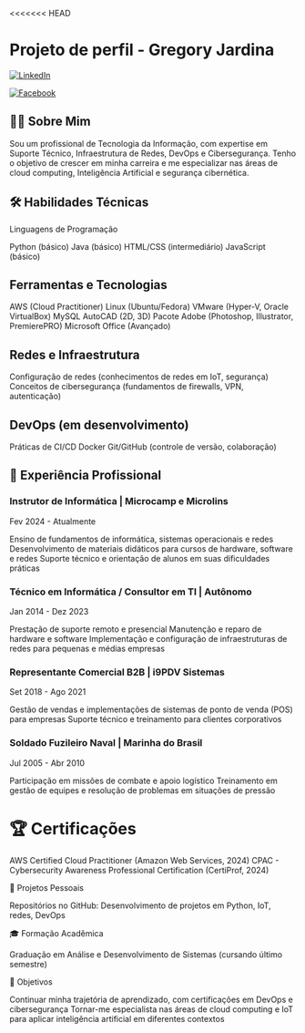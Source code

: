 <<<<<<< HEAD
# Projeto de perfil - Gregory Jardina

[![LinkedIn](https://img.shields.io/badge/LinkedIn-0077B5?style=for-the-badge&logo=linkedin&logoColor=white)](https://www.linkedin.com/in/gregoryporto/)

[![Facebook](https://img.shields.io/badge/Facebook-1877F2?style=for-the-badge&logo=facebook&logoColor=white)](https://www.facebook.com/gregory.jardina/)


## 👨‍💻 Sobre Mim
Sou um profissional de Tecnologia da Informação, com expertise em Suporte Técnico, Infraestrutura de Redes, DevOps e Cibersegurança. 
Tenho o objetivo de crescer em minha carreira e me especializar nas áreas de cloud computing, Inteligência Artificial e segurança cibernética.

## 🛠️ Habilidades Técnicas
Linguagens de Programação

Python (básico)
Java (básico)
HTML/CSS (intermediário)
JavaScript (básico)

## Ferramentas e Tecnologias

AWS (Cloud Practitioner)
Linux (Ubuntu/Fedora)
VMware (Hyper-V, Oracle VirtualBox)
MySQL
AutoCAD (2D, 3D)
Pacote Adobe (Photoshop, Illustrator, PremierePRO)
Microsoft Office (Avançado)

## Redes e Infraestrutura

Configuração de redes (conhecimentos de redes em IoT, segurança)
Conceitos de cibersegurança (fundamentos de firewalls, VPN, autenticação)

## DevOps (em desenvolvimento)

Práticas de CI/CD
Docker
Git/GitHub (controle de versão, colaboração)

## 💼 Experiência Profissional
### Instrutor de Informática | Microcamp e Microlins
Fev 2024 - Atualmente

Ensino de fundamentos de informática, sistemas operacionais e redes
Desenvolvimento de materiais didáticos para cursos de hardware, software e redes
Suporte técnico e orientação de alunos em suas dificuldades práticas

### Técnico em Informática / Consultor em TI | Autônomo
Jan 2014 - Dez 2023

Prestação de suporte remoto e presencial
Manutenção e reparo de hardware e software
Implementação e configuração de infraestruturas de redes para pequenas e médias empresas

### Representante Comercial B2B | i9PDV Sistemas
Set 2018 - Ago 2021

Gestão de vendas e implementações de sistemas de ponto de venda (POS) para empresas
Suporte técnico e treinamento para clientes corporativos

### Soldado Fuzileiro Naval | Marinha do Brasil
Jul 2005 - Abr 2010

Participação em missões de combate e apoio logístico
Treinamento em gestão de equipes e resolução de problemas em situações de pressão

# 🏆 Certificações

AWS Certified Cloud Practitioner (Amazon Web Services, 2024)
CPAC - Cybersecurity Awareness Professional Certification (CertiProf, 2024)

🚀 Projetos Pessoais

Repositórios no GitHub: Desenvolvimento de projetos em Python, IoT, redes, DevOps

🎓 Formação Acadêmica

Graduação em Análise e Desenvolvimento de Sistemas (cursando último semestre)

🎯 Objetivos

Continuar minha trajetória de aprendizado, com certificações em DevOps e cibersegurança
Tornar-me especialista nas áreas de cloud computing e IoT para aplicar inteligência artificial em diferentes contextos
